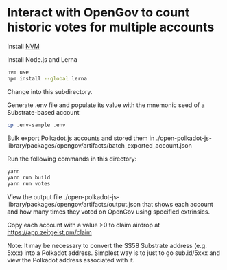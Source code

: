 # Interact with OpenGov to count historic votes for multiple accounts

Install [NVM](https://github.com/nvm-sh/nvm?tab=readme-ov-file#install--update-script)

Install Node.js and Lerna
```bash
nvm use
npm install --global lerna
```

Change into this subdirectory.

Generate .env file and populate its value with the mnemonic seed of a Substrate-based account
```bash
cp .env-sample .env
```

Bulk export Polkadot.js accounts and stored them in ./open-polkadot-js-library/packages/opengov/artifacts/batch_exported_account.json

Run the following commands in this directory:
```bash
yarn
yarn run build
yarn run votes
```

View the output file ./open-polkadot-js-library/packages/opengov/artifacts/output.json that shows each account and how many times they voted on OpenGov using specified extrinsics.

Copy each account with a value >0 to claim airdrop at https://app.zeitgeist.pm/claim

Note: It may be necessary to convert the SS58 Substrate address (e.g. 5xxx) into a Polkadot address. Simplest way is to just to go sub.id/5xxx and view the Polkadot address associated with it.

